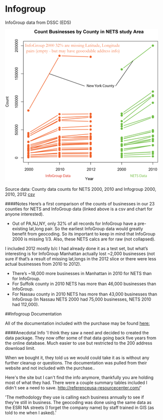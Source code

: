 Infogroup
=========

InfoGroup data from DSSC (EDS)

![alt text](images/Rplot.png "Title")

Source data: County data counts for NETS 2000, 2010 and Infogroup 2000, 2010, 2012 [csv](data/county_business_counts_nets_infogroup_final.csv)

####Notes
Here’s a first comparison of the counts of businesses in our 23 counties for NETS and InfoGroup data (linked above is a csv and chart for anyone interested). 

* Out of PA,NJ,NY, only 32% of all records for InfoGroup have a pre-existing lat,long pair. So the earliest InfoGroup data would greatly benefit from geocoding. So its important to keep in mind that InfoGroup 2000 is missing 1/3. Also, these NETS calcs are for raw (not collapsed).

I included 2012 mostly b/c I had already done it as a test set, but what’s interesting is for InfoGroup Manhattan actually lost ~2,000 businesses (not sure if that’s a result of missing lat,longs in the 2012 slice or there were less actual businesses from 2010 to 2012). 

* There’s ~18,000 more businesses in Manhattan in 2010 for NETS than for InfoGroup.
* For Suffolk county in 2010 NETS has more than 46,000 businesses than InfoGroup.
* For Nassau county in 2010 NETS has more than 43,000 businesses than InfoGroup (In Nassau NETS 2000 had 75,000 businesses, NETS 2010 had 112,000). 


##Infogroup Documentation

All of the documentation included with the purchase may be found [here:](https://github.com/nygeog/infogroup/tree/master/documentation) 


####Anecdotal Info
'I think they saw a need and decided to created the data package. They now offer some of that data going back five years from the online database. Much easier to use but restricted to the 200 address download limit.

When we bought it, they told us we would could take it as is without any further cleanup or questions. The documentation was pulled from their website and not included with the purchase..

Here's the site but I can't find the info anymore, thankfully you are holding most of what they had. There were a couple summary tables included I didn't see a need to save.
http://referenceusa-resourcecenter.com/'

'The methodology they use is calling each business annually to see if they're still in business. The geocoding was done using the same data as the ESRI NA streets (I forget the company name) by staff trained in GIS (as told to me when I asked).'